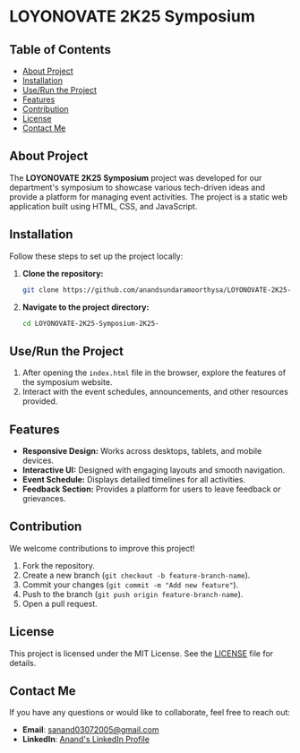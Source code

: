 # LOYONOVATE 2K25 Symposium

## Table of Contents
- [About Project](#about-project)
- [Installation](#installation)
- [Use/Run the Project](#userun-the-project)
- [Features](#features)
- [Contribution](#contribution)
- [License](#license)
- [Contact Me](#contact-me)

## About Project
The **LOYONOVATE 2K25 Symposium** project was developed for our department's symposium to showcase various tech-driven ideas and provide a platform for managing event activities. The project is a static web application built using HTML, CSS, and JavaScript.

## Installation
Follow these steps to set up the project locally:

1. **Clone the repository:**
   ```bash
   git clone https://github.com/anandsundaramoorthysa/LOYONOVATE-2K25-Symposium-2K25-.git
   ```
2. **Navigate to the project directory:**
   ```bash
   cd LOYONOVATE-2K25-Symposium-2K25-
   ```
   
## Use/Run the Project
1. After opening the `index.html` file in the browser, explore the features of the symposium website.
2. Interact with the event schedules, announcements, and other resources provided.

## Features
- **Responsive Design:** Works across desktops, tablets, and mobile devices.
- **Interactive UI:** Designed with engaging layouts and smooth navigation.
- **Event Schedule:** Displays detailed timelines for all activities.
- **Feedback Section:** Provides a platform for users to leave feedback or grievances.

## Contribution
We welcome contributions to improve this project!  
1. Fork the repository.  
2. Create a new branch (`git checkout -b feature-branch-name`).  
3. Commit your changes (`git commit -m "Add new feature"`).  
4. Push to the branch (`git push origin feature-branch-name`).  
5. Open a pull request.

## License
This project is licensed under the MIT License. See the [LICENSE](LICENSE) file for details.

## Contact Me
If you have any questions or would like to collaborate, feel free to reach out:

- **Email**: [sanand03072005@gmail.com](mailto:sanand03072005@gmail.com?subject=Inquiry%20About%20LOYONOVATE%202K25%20Symposium%20Project&body=Hi%20Anand,%0A%0AI'm%20interested%20in%20learning%20more%20about%20the%20LOYONOVATE%202K25%20Symposium%20project.%20I%20have%20some%20questions%20and%20would%20like%20to%20discuss%20potential%20collaborations.%0A%0AThank%20you!%0A%0ABest%20regards,%0A[Your%20Name])
- **LinkedIn**: [Anand's LinkedIn Profile](https://www.linkedin.com/in/anandsundaramoorthysa/)
